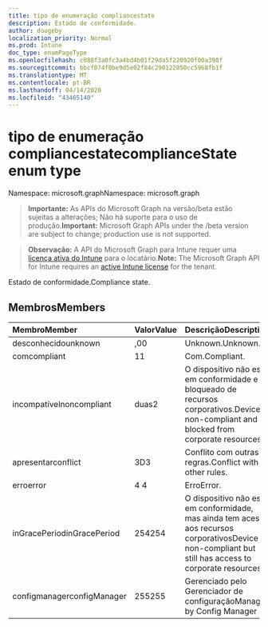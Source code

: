 ```yaml
---
title: tipo de enumeração compliancestate
description: Estado de conformidade.
author: dougeby
localization_priority: Normal
ms.prod: Intune
doc_type: enumPageType
ms.openlocfilehash: c088f3a0fc3a4bd4b01f29da5f228920f00a398f
ms.sourcegitcommit: bbcf074f0be9d5e02f84c290122850cc5968fb1f
ms.translationtype: MT
ms.contentlocale: pt-BR
ms.lasthandoff: 04/14/2020
ms.locfileid: "43465140"
---
```

# <a name="compliancestate-enum-type"></a><span data-ttu-id="c466d-103">tipo de enumeração compliancestate</span><span class="sxs-lookup"><span data-stu-id="c466d-103">complianceState enum type</span></span>

<span data-ttu-id="c466d-104">Namespace: microsoft.graph</span><span class="sxs-lookup"><span data-stu-id="c466d-104">Namespace: microsoft.graph</span></span>

> <span data-ttu-id="c466d-105">**Importante:** As APIs do Microsoft Graph na versão/beta estão sujeitas a alterações; Não há suporte para o uso de produção.</span><span class="sxs-lookup"><span data-stu-id="c466d-105">**Important:** Microsoft Graph APIs under the /beta version are subject to change; production use is not supported.</span></span>

> <span data-ttu-id="c466d-106">**Observação:** A API do Microsoft Graph para Intune requer uma [licença ativa do Intune](https://go.microsoft.com/fwlink/?linkid=839381) para o locatário.</span><span class="sxs-lookup"><span data-stu-id="c466d-106">**Note:** The Microsoft Graph API for Intune requires an [active Intune license](https://go.microsoft.com/fwlink/?linkid=839381) for the tenant.</span></span>

<span data-ttu-id="c466d-107">Estado de conformidade.</span><span class="sxs-lookup"><span data-stu-id="c466d-107">Compliance state.</span></span>

## <a name="members"></a><span data-ttu-id="c466d-108">Membros</span><span class="sxs-lookup"><span data-stu-id="c466d-108">Members</span></span>
|<span data-ttu-id="c466d-109">Membro</span><span class="sxs-lookup"><span data-stu-id="c466d-109">Member</span></span>|<span data-ttu-id="c466d-110">Valor</span><span class="sxs-lookup"><span data-stu-id="c466d-110">Value</span></span>|<span data-ttu-id="c466d-111">Descrição</span><span class="sxs-lookup"><span data-stu-id="c466d-111">Description</span></span>|
|:---|:---|:---|
|<span data-ttu-id="c466d-112">desconhecido</span><span class="sxs-lookup"><span data-stu-id="c466d-112">unknown</span></span>|<span data-ttu-id="c466d-113">,0</span><span class="sxs-lookup"><span data-stu-id="c466d-113">0</span></span>|<span data-ttu-id="c466d-114">Unknown.</span><span class="sxs-lookup"><span data-stu-id="c466d-114">Unknown.</span></span>|
|<span data-ttu-id="c466d-115">com</span><span class="sxs-lookup"><span data-stu-id="c466d-115">compliant</span></span>|<span data-ttu-id="c466d-116">1</span><span class="sxs-lookup"><span data-stu-id="c466d-116">1</span></span>|<span data-ttu-id="c466d-117">Com.</span><span class="sxs-lookup"><span data-stu-id="c466d-117">Compliant.</span></span>|
|<span data-ttu-id="c466d-118">incompatível</span><span class="sxs-lookup"><span data-stu-id="c466d-118">noncompliant</span></span>|<span data-ttu-id="c466d-119">duas</span><span class="sxs-lookup"><span data-stu-id="c466d-119">2</span></span>|<span data-ttu-id="c466d-120">O dispositivo não está em conformidade e é bloqueado de recursos corporativos.</span><span class="sxs-lookup"><span data-stu-id="c466d-120">Device is non-compliant and is blocked from corporate resources.</span></span>|
|<span data-ttu-id="c466d-121">apresentar</span><span class="sxs-lookup"><span data-stu-id="c466d-121">conflict</span></span>|<span data-ttu-id="c466d-122">3D</span><span class="sxs-lookup"><span data-stu-id="c466d-122">3</span></span>|<span data-ttu-id="c466d-123">Conflito com outras regras.</span><span class="sxs-lookup"><span data-stu-id="c466d-123">Conflict with other rules.</span></span>|
|<span data-ttu-id="c466d-124">erro</span><span class="sxs-lookup"><span data-stu-id="c466d-124">error</span></span>|<span data-ttu-id="c466d-125">4 </span><span class="sxs-lookup"><span data-stu-id="c466d-125">4</span></span>|<span data-ttu-id="c466d-126">Erro</span><span class="sxs-lookup"><span data-stu-id="c466d-126">Error.</span></span>|
|<span data-ttu-id="c466d-127">inGracePeriod</span><span class="sxs-lookup"><span data-stu-id="c466d-127">inGracePeriod</span></span>|<span data-ttu-id="c466d-128">254</span><span class="sxs-lookup"><span data-stu-id="c466d-128">254</span></span>|<span data-ttu-id="c466d-129">O dispositivo não está em conformidade, mas ainda tem acesso aos recursos corporativos</span><span class="sxs-lookup"><span data-stu-id="c466d-129">Device is non-compliant but still has access to corporate resources</span></span>|
|<span data-ttu-id="c466d-130">configmanager</span><span class="sxs-lookup"><span data-stu-id="c466d-130">configManager</span></span>|<span data-ttu-id="c466d-131">255</span><span class="sxs-lookup"><span data-stu-id="c466d-131">255</span></span>|<span data-ttu-id="c466d-132">Gerenciado pelo Gerenciador de configuração</span><span class="sxs-lookup"><span data-stu-id="c466d-132">Managed by Config Manager</span></span>|



